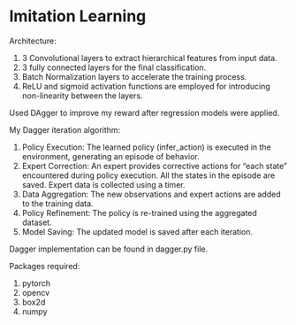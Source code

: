 # Imitation Learning

Architecture:
1) 3 Convolutional layers to extract hierarchical features from input data.
2) 3 fully connected layers for the final classification.
3) Batch Normalization layers to accelerate the training process.
4) ReLU and sigmoid activation functions are employed for introducing non-linearity between the layers.


Used DAgger to improve my reward after regression models were applied. 




My Dagger iteration algorithm:
1) Policy Execution: The learned policy (infer_action) is executed in the environment, generating an episode of behavior.
2) Expert Correction: An expert provides corrective actions for “each state” encountered during policy execution. All the states in the episode are saved. Expert data is collected using a timer.
3) Data Aggregation: The new observations and expert actions are added to the training data.
4) Policy Refinement: The policy is re-trained using the aggregated dataset.
5) Model Saving: The updated model is saved after each iteration.


Dagger implementation can be found in dagger.py file.


Packages required:
1) pytorch
2) opencv
3) box2d
4) numpy

